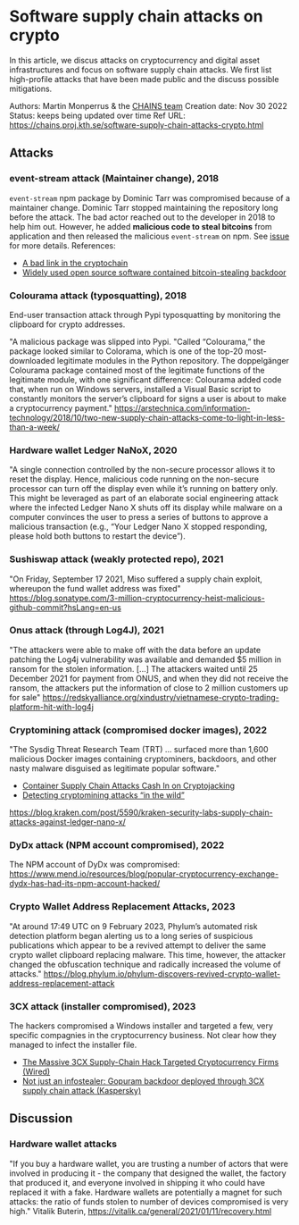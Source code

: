 # Software supply chain attacks on crypto

In this article, we discus attacks on cryptocurrency and digital asset infrastructures and focus on software supply chain attacks.
We first list high-profile attacks that have been made public and the discuss possible mitigations.

Authors: Martin Monperrus & the [CHAINS team](https://chains.proj.kth.se/)
Creation date: Nov 30 2022
Status: keeps being updated over time
Ref URL: <https://chains.proj.kth.se/software-supply-chain-attacks-crypto.html>

## Attacks


### event-stream attack (Maintainer change), 2018

`event-stream` npm package by Dominic Tarr was compromised because of a maintainer change.
Dominic Tarr stopped maintaining the repository long before the attack. The bad actor reached out
to the developer in 2018 to help him out. However, he added **malicious code to steal bitcoins**
from application and then released the malicious `event-stream` on npm. See
[issue](https://github.com/dominictarr/event-stream/issues/116) for more details. References:

* [A bad link in the cryptochain](https://www.kaspersky.com/blog/copay-supply-chain-attack/24786/)
* [Widely used open source software contained bitcoin-stealing backdoor](https://arstechnica.com/information-technology/2018/11/hacker-backdoors-widely-used-open-source-software-to-steal-bitcoin/)

### Colourama attack (typosquatting), 2018

End-user transaction attack through Pypi typosquatting by monitoring the clipboard for crypto addresses.

"A malicious package was slipped into Pypi. "Called “Colourama,” the package looked similar to Colorama, which is one of the top-20 most-downloaded legitimate modules in the Python repository. The doppelgänger Colourama package contained most of the legitimate functions of the legitimate module, with one significant difference: Colourama added code that, when run on Windows servers, installed a Visual Basic script to constantly monitors the server’s clipboard for signs a user is about to make a cryptocurrency payment."
<https://arstechnica.com/information-technology/2018/10/two-new-supply-chain-attacks-come-to-light-in-less-than-a-week/>

### Hardware wallet Ledger NaNoX, 2020

"A single connection controlled by the non-secure processor allows it to reset the display. Hence, malicious code running on the non-secure processor can turn off the display even while it’s running on battery only. This might be leveraged as part of an elaborate social engineering attack where the infected Ledger Nano X shuts off its display while malware on a computer convinces the user to press a series of buttons to approve a malicious transaction (e.g., “Your Ledger Nano X stopped responding, please hold both buttons to restart the device”).

### Sushiswap attack (weakly protected repo), 2021

"On Friday, September 17 2021, Miso suffered a supply chain exploit, whereupon the fund wallet address was fixed"
<https://blog.sonatype.com/3-million-cryptocurrency-heist-malicious-github-commit?hsLang=en-us>

### Onus attack (through Log4J), 2021

"The attackers were able to make off with the data before an update patching the Log4j vulnerability was available and demanded $5 million in ransom for the stolen information. [...] The attackers waited until 25 December 2021 for payment from ONUS, and when they did not receive the ransom, the attackers put the information of close to 2 million customers up for sale"
<https://redskyalliance.org/xindustry/vietnamese-crypto-trading-platform-hit-with-log4j>

### Cryptomining attack (compromised docker images), 2022

"The Sysdig Threat Research Team (TRT) ... surfaced more than 1,600 malicious Docker images containing cryptominers, backdoors, and other nasty malware disguised as legitimate popular software."

* [Container Supply Chain Attacks Cash In on Cryptojacking](https://www.darkreading.com/attacks-breaches/container-supply-chain-attacks-cashing-in-on-cryptojacking)
* [Detecting cryptomining attacks “in the wild”](https://sysdig.com/blog/detecting-cryptomining-attacks-in-the-wild/)

 <https://blog.kraken.com/post/5590/kraken-security-labs-supply-chain-attacks-against-ledger-nano-x/>
 
### DyDx attack (NPM account compromised), 2022

The NPM account of DyDx was compromised: <https://www.mend.io/resources/blog/popular-cryptocurrency-exchange-dydx-has-had-its-npm-account-hacked/>

### Crypto Wallet Address Replacement Attacks, 2023
"At around 17:49 UTC on 9 February 2023, Phylum’s automated risk detection platform began alerting us to a long series of suspicious publications which appear to be a revived attempt to deliver the same crypto wallet clipboard replacing malware. This time, however, the attacker changed the obfuscation technique and radically increased the volume of attacks."
<https://blog.phylum.io/phylum-discovers-revived-crypto-wallet-address-replacement-attack>

### 3CX attack (installer compromised), 2023

The hackers compromised a Windows installer and targeted a few, very specific compagnies in the cryptocurrency business. Not clear how they managed to infect the installer file.

* [The Massive 3CX Supply-Chain Hack Targeted Cryptocurrency Firms (Wired)](https://www.wired.com/story/3cx-supply-chain-attack-north-korea-cryptocurrency-targets/)
* [Not just an infostealer: Gopuram backdoor deployed through 3CX supply chain attack (Kaspersky)](https://securelist.com/gopuram-backdoor-deployed-through-3cx-supply-chain-attack/109344/)
 
## Discussion

### Hardware wallet attacks

"If you buy a hardware wallet, you are trusting a number of actors that were involved in producing it - the company that designed the wallet, the factory that produced it, and everyone involved in shipping it who could have replaced it with a fake. Hardware wallets are potentially a magnet for such attacks: the ratio of funds stolen to number of devices compromised is very high."
Vitalik Buterin, <https://vitalik.ca/general/2021/01/11/recovery.html>




